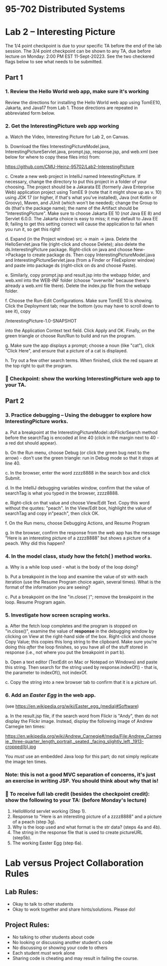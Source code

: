 # 95-702 Distributed Systems    				
# Lab 2 – Interesting Picture

The 1/4 point checkpoint is due to your specific TA before the end of the lab session. The 3/4 point checkpoint can be shown to any TA, due before lecture on Monday: 2:00 PM EST 11-Sept-20223. See the two checkered flags below to see what needs to be submitted.

## Part 1

### 1. Review the Hello World web app, make sure it's working

Review the directions for installing the Hello World web app using TomEE10, Jakarta, and Java17 from Lab 1. Those directions are repeated in abbreviated form below.

### 2. Get the InterestingPicture web app working

a. Watch the Video, Interesting Picture for Lab 2, on Canvas.

b. Download the files InterestingPictureModel.java, InterestingPictureServlet.java, prompt.jsp, response.jsp, and web.xml (see below for where to copy these files into) from:

https://github.com/CMU-Heinz-95702/Lab2-InterestingPicture

c. Create a new web project in IntelliJ named InterestingPicture. If necessary, change the directory to put this project in a folder of your choosing. The project should be a Jakarata EE (formerly Java Enterprise Web) application project using TomEE 9 (note that it might show up as v. 10) using JDK 17 (or higher, if that's what you've installed), Java (not Kotlin or Groovy), Maven, and JUnit (which won't be needed); change the Group to ds (that's the package name); the name of the Artifact should be "InterestingPicture". Make sure to choose Jakarta EE 10 (*not* Java EE 8) and Servlet 6.0.0. The Jakarta choice is easy to miss; it may default to Java EE 8; failing to get this setting correct will cause the application to fail when you run it, so get this right!

d. Expand (in the Project window) src -> main -> java. Delete the HelloServlet.java file (right-click and choose Delete); also delete the ds.InterestingPicture package. Right-click on java and choose New->Package to create package ds. Then copy InterestingPictureModel.java and InterestingPictureServlet.java (from a Finder or FileExplorer window) and paste into package ds (right-click on ds and choose Paste).

e. Similarly, copy prompt.jsp and result.jsp into the webapp folder, and web.xml into the WEB-INF folder (choose "overwrite" because there's already a web.xml file there). Delete the index.jsp file from the webapp folder.

f. Choose the Run-Edit Configurations. Make sure TomEE 10 is showing. Click the Deployment tab; near the bottom (you may have to scroll down to see it), copy

/InterestingPicture-1.0-SNAPSHOT

into the Application Context text field. Click Apply and OK. Finally, on the green triangle or choose Run/Run to build and run the program.

g. Make sure the app displays a prompt; choose a noun (like "cat"), click "Click Here", and ensure that a picture of a cat is displayed.

h. Try out a few other search terms. When finished, click the red square at the top right to quit the program.

### :checkered_flag: **Checkpoint: show the working InterestingPicture web app to your TA.**

## Part 2

### 3. Practice debugging – Using the debugger to explore how InterestingPicture works.

a. Put a breakpoint at the InterestingPictureModel::doFlickrSearch method before the searchTag is encoded at line 40 (click in the margin next to 40 - a red dot should appear).

b. On the Run menu, choose Debug (or click the green bug next to the arrow) - don't use the green triangle: run in Debug mode so that it stops at line 40.

c. In the browser, enter the word zzzz8888 in the search box and click Submit.

d. In the IntelliJ debugging variables window, confirm that the value of searchTag is what you typed in the browser, zzzz8888.

e. Right-click on that value and choose View/Edit Text. Copy this word without the quotes: "peach". In the View/Edit box, highlight the value of searchTag and copy in"peach", then click OK.

f. On the Run menu, choose Debugging Actions, and Resume Program

g. In the browser, confirm the response from the web app has the message "Here is an interesting  picture of a zzzz8888" but shows a picture of a peach. Why did this happen?

### 4. In the model class, study how the fetch( ) method works.

a. Why is a while loop used - what is the body of the loop doing?

b. Put a breakpoint in the loop and examine the value of str with each iteration (use the Resume Program choice again, several times). What is the format of the information you are seeing?

c. Put a breakpoint on the line "in.close( )"; remove the breakpoint in the loop. Resume Program again.


### 5. Investigate how screen scraping works.

a. After the fetch loop completes and the program is stopped on "in.close()", examine the value of **response** in the debugging window by clicking on View at the right-hand side of the box. Right-click and choose Copy Value; this copies this long string to the clipboard. Make sure you're doing this *after* the loop finishes, so you have all of the stuff stored in response (i.e., not where you put the breakpoint in part b).

b. Open a text editor (TextEdit on Mac or Notepad on Windows) and paste this string. Then search for the string used by response.indexOf() - that is, the parameter to indexOf(), not indexOf.

c. Copy the string into a new browser tab to confirm that it is a picture url.

### 6. Add an *Easter Egg* in the web app.
(see https://en.wikipedia.org/wiki/Easter_egg_(media)#Software)

a. In the result.jsp file, if the search word from Flickr is "Andy", then do not display the Flickr image. Instead, display the following image of Andrew Carnegie ten times:

https://en.wikipedia.org/wiki/Andrew_Carnegie#/media/File:Andrew_Carnegie,_three-quarter_length_portrait,_seated,_facing_slightly_left,_1913-cropped(b).jpg

You *must* use an embedded Java loop for this part; do not simply replicate the image ten times.

### Note: this is not a good MVC separation of concerns, it's just an exercise in writing JSP. You should think about why that is!

### :checkered_flag: **To receive full lab credit** (besides the checkpoint credit): show the following to your TA: (before Monday's lecture)
1. HelloWorld servlet working (Step 1).
2. Response to "Here is an interesting picture of a zzzz8888" and a picture of a peach (step 3g).
3. Why is the loop used and what format is the str data? (steps 4a and 4b).
4. The string in the response file that is used to create pictureURL (step5b).
5. The working Easter Egg (step 6a).

# Lab versus Project Collaboration Rules
## Lab Rules:
- Okay to talk to other students
- Okay to work together and share hints/solutions. Please do!

## Project Rules:
- No talking to other students about code
- No looking or discussing another student's code
- No discussing or showing your code to others
- Each student *must* work alone
- Sharing code is cheating and may result in failing the course.
